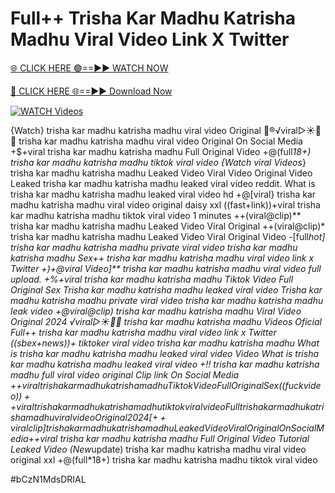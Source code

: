 # Full++ Trisha Kar Madhu Katrisha Madhu Viral Video Link X Twitter


[🌐 CLICK HERE 🟢==►► WATCH NOW](https://cutt.ly/te57wshS)

[🔴 CLICK HERE 🌐==►► Download Now](https://cutt.ly/te57wshS)

[![WATCH Videos](https://i.imgur.com/dJHk4Zq.gif)](https://cutt.ly/te57wshS)





























{Watch} trisha kar madhu katrisha madhu viral video Original 👙®️√viral▷☀️👄💥 trisha kar madhu katrisha madhu viral video Original On Social Media
+$+viral trisha kar madhu katrisha madhu Full Original Video
+@(full*18+) trisha kar madhu katrisha madhu tiktok viral video {Watch viral Videos*} trisha kar madhu katrisha madhu Leaked Video Viral Video
Original Video Leaked trisha kar madhu katrisha madhu leaked viral video reddit.  What is trisha kar madhu katrisha madhu leaked viral video hd +@[viral} trisha kar madhu katrisha madhu viral video original daisy xxl ((fast+link))+viral trisha kar madhu katrisha madhu tiktok viral video 1 minutes ++(viral@clip)** trisha kar madhu katrisha madhu Leaked Video Viral Original ++(viral@clip)* trisha kar madhu katrisha madhu Leaked Video Viral Original Video -[full*hot] trisha kar madhu katrisha madhu private viral video trisha kar madhu katrisha madhu Sex++ trisha kar madhu katrisha madhu viral video link x Twitter
+)+@viral Video]** trisha kar madhu katrisha madhu viral video full upload. +%+viral trisha kar madhu katrisha madhu Tiktok Video Full Original Sex Trisha kar madhu katrisha madhu leaked viral video Trisha kar madhu katrisha madhu private viral video trisha kar madhu katrisha madhu leak video +@viral@clip) trisha kar madhu katrisha madhu Viral Video Original 2024 ️√viral▷☀️👄💥 trisha kar madhu katrisha madhu Videos Oficial Full++ trisha kar madhu katrisha madhu viral video link x Twitter
((sbex+news))+ tiktoker viral video trisha kar madhu katrisha madhu
What is trisha kar madhu katrisha madhu leaked viral video Video What is trisha kar madhu katrisha madhu leaked viral video +!! trisha kar madhu katrisha madhu full viral video original Clip link On Social Media +$+viral trisha kar madhu katrisha madhu Tiktok Video Full Original Sex ((fuckvideo))++viral trisha kar madhu katrisha madhu tiktok viral video
Full trisha kar madhu katrisha madhu viral video Original 2024
[++viral clip] trisha kar madhu katrisha madhu Leaked Video Viral Original On Social Media +$+viral trisha kar madhu katrisha madhu Full Original Video Tutorial Leaked Video (New*update) trisha kar madhu katrisha madhu viral video original xxl +@(full*18+) trisha kar madhu katrisha madhu tiktok viral video


#bCzN1MdsDRIAL
